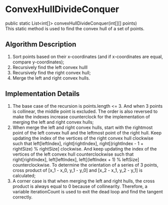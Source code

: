 # ConvexHullDivideConquer

public static List<int[]> convexHullDivideConquer(int[][] points)\
This static method is used to find the convex hull of a set of points.

## Algorithm Description
1. Sort points based on their x-coordinates (and if x-coordinates are equal, compare y-coordinates);
2. Recursively find the left convex hulll
3. Recursively find the right convex hull;
4. Merge the left and right convex hulls.

## Implementation Details
1. The base case of the recursion is points.length <= 3. And when 3 points is collinear, the middle point is excluded. The order is also reversed to make the indexes increase counterclock for the implementation of merging the left and right convex hulls;
2. When merge the left and right convex hulls, start with the rightmost point of the left convex hull and the leftmost point of the right hull. Keep updating the index of the vertices of the right convex hull clockwise such that left[leftIndex], right[rightIndex], right[(rightIndex - 1 + rightSize) % rightSize] clockwise. And keep updating the index of the vertices of the left convex hull counterclockwise such that right[rightIndex], left[leftIndex], left[(leftIndex + 1) % leftSize] counterclockwise. To determine the orientation of a series of 3 points, cross product of [x_1  - x_0, y_1  - y_0] and [x_2  - x_1, y_2  - y_1] is calculated;
3. A corner case is that when merging the left and right hulls, the cross product is always equal to 0 because of collinearity. Therefore, a variable iterationCount is used to exit the dead loop and find the tangent correctly.
